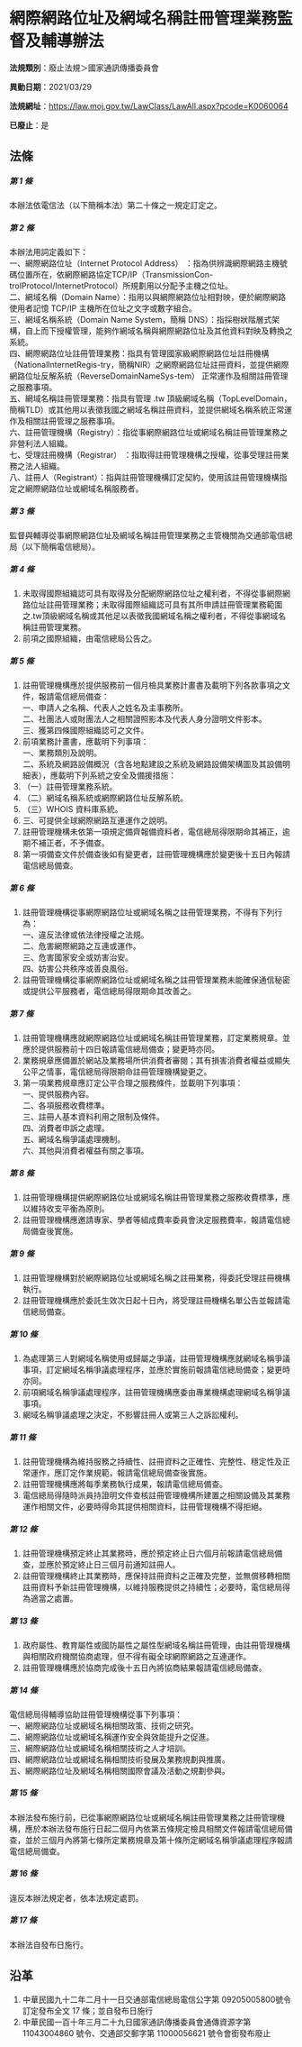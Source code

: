 # 網際網路位址及網域名稱註冊管理業務監督及輔導辦法

**法規類別**：廢止法規＞國家通訊傳播委員會

**異動日期**：2021/03/29  

**法規網址**：https://law.moj.gov.tw/LawClass/LawAll.aspx?pcode=K0060064

**已廢止**：是



## 法條
##### 第 1 條
本辦法依電信法（以下簡稱本法）第二十條之一規定訂定之。

##### 第 2 條
本辦法用詞定義如下：  
一、網際網路位址（Internet Protocol Address） ：指為供辨識網際網路主機號碼位置所在，依網際網路協定TCP/IP（TransmissionCon-trolProtocol/InternetProtocol）所規劃用以分配予主機之位址。  
二、網域名稱（Domain  Name）：指用以與網際網路位址相對映，便於網際網路使用者記憶 TCP/IP 主機所在位址之文字或數字組合。  
三、網域名稱系統（Domain Name System，簡稱 DNS）：指採樹狀階層式架構，自上而下授權管理，能夠作網域名稱與網際網路位址及其他資料對映及轉換之系統。  
四、網際網路位址註冊管理業務：指具有管理國家級網際網路位址註冊機構（NationalInternetRegis-try，簡稱NIR）之網際網路位址註冊資料，並提供網際網路位址反解系統（ReverseDomainNameSys-tem） 正常運作及相關註冊管理之服務事項。  
五、網域名稱註冊管理業務：指具有管理 .tw  頂級網域名稱（TopLevelDomain，簡稱TLD）或其他用以表徵我國之網域名稱註冊資料，並提供網域名稱系統正常運作及相關註冊管理之服務事項。  
六、註冊管理機構（Registry）：指從事網際網路位址或網域名稱註冊管理業務之非營利法人組織。  
七、受理註冊機構（Registrar） ：指取得註冊管理機構之授權，從事受理註冊業務之法人組織。  
八、註冊人（Registrant）：指與註冊管理機構訂定契約，使用該註冊管理機構指定之網際網路位址或網域名稱服務者。

##### 第 3 條
監督與輔導從事網際網路位址及網域名稱註冊管理業務之主管機關為交通部電信總局（以下簡稱電信總局）。

##### 第 4 條
1. 未取得國際組織認可具有取得及分配網際網路位址之權利者，不得從事網際網路位址註冊管理業務；未取得國際組織認可具有其所申請註冊管理業務範圍之.tw頂級網域名稱或其他足以表徵我國網域名稱之權利者，不得從事網域名稱註冊管理業務。
1. 前項之國際組織，由電信總局公告之。

##### 第 5 條
1. 註冊管理機構應於提供服務前一個月檢具業務計畫書及載明下列各款事項之文件，報請電信總局備查：  
一、申請人之名稱、代表人之姓名及主事務所。  
二、社團法人或財團法人之相關證照影本及代表人身分證明文件影本。  
三、獲第四條國際組織認可之文件。
1. 前項業務計畫書，應載明下列事項：  
一、業務類別及說明。  
二、系統及網路設備概況（含各地點建設之系統及網路設備架構圖及其設備明細表），應載明下列系統之安全及備援措施：
1. （一）註冊管理業務系統。
1. （二）網域名稱系統或網際網路位址反解系統。
1. （三）WHOIS 資料庫系統。
1. 三、可提供全球網際網路互連運作之說明。
1. 註冊管理機構未依第一項規定備齊報備資料者，電信總局得限期命其補正，逾期不補正者，不予備查。
1. 第一項備查文件於備查後如有變更者，註冊管理機構應於變更後十五日內報請電信總局備查。

##### 第 6 條
1. 註冊管理機構從事網際網路位址或網域名稱之註冊管理業務，不得有下列行為：  
一、違反法律或依法律授權之法規。  
二、危害網際網路之互連或運作。  
三、危害國家安全或妨害治安。  
四、妨害公共秩序或善良風俗。
1. 註冊管理機構從事網際網路位址或網域名稱之註冊管理業務未能確保通信秘密或提供公平服務者，電信總局得限期命其改善之。

##### 第 7 條
1. 註冊管理機構應就網際網路位址或網域名稱註冊管理業務，訂定業務規章。並應於提供服務前十四日報請電信總局備查；變更時亦同。
1. 業務規章應備置於網站及業務場所供消費者審閱；其有損害消費者權益或顯失公平之情事，電信總局得限期命註冊管理機構變更之。
1. 第一項業務規章應訂定公平合理之服務條件，並載明下列事項：  
一、提供服務內容。  
二、各項服務收費標準。  
三、註冊人基本資料利用之限制及條件。  
四、消費者申訴之處理。  
五、網域名稱爭議處理機制。  
六、其他與消費者權益有關之事項。

##### 第 8 條
1. 註冊管理機構提供網際網路位址或網域名稱註冊管理業務之服務收費標準，應以維持收支平衡為原則。
1. 註冊管理機構應邀請專家、學者等組成費率委員會決定服務費率，報請電信總局備查後實施。

##### 第 9 條
1. 註冊管理機構對於網際網路位址或網域名稱之註冊業務，得委託受理註冊機構執行。
1. 註冊管理機構應於委託生效次日起十日內，將受理註冊機構名單公告並報請電信總局備查。

##### 第 10 條
1. 為處理第三人對網域名稱使用或歸屬之爭議，註冊管理機構應就網域名稱爭議事項，訂定網域名稱爭議處理程序，並應於實施前報請電信總局備查；變更時亦同。
1. 前項網域名稱爭議處理程序，註冊管理機構應委由專業機構處理網域名稱爭議事項。
1. 網域名稱爭議處理之決定，不影響註冊人或第三人之訴訟權利。

##### 第 11 條
1. 註冊管理機構為維持服務之持續性、註冊資料之正確性、完整性、穩定性及正常運作，應訂定作業規範，報請電信總局備查後實施。
1. 註冊管理機構應將每季業務執行成果，報請電信總局備查。
1. 電信總局得隨時派員持證明文件查核註冊管理機構所建置之相關設備及其業務運作相關文件，必要時得命其提供相關資料，註冊管理機構不得拒絕。

##### 第 12 條
1. 註冊管理機構預定終止其業務時，應於預定終止日六個月前報請電信總局備查，並應於預定終止日三個月前通知註冊人。
1. 註冊管理機構終止其業務時，應保持註冊資料之正確及完整，並無償移轉相關註冊資料予新註冊管理機構，以維持服務提供之持續性；必要時，電信總局得為適當之處置。

##### 第 13 條
1. 政府屬性、教育屬性或國防屬性之屬性型網域名稱註冊管理，由註冊管理機構與相關政府機關協商處理，但不得有礙全球網際網路之互連運作。
1. 註冊管理機構應於協商完成後十五日內將協商結果報請電信總局備查。

##### 第 14 條
電信總局得輔導協助註冊管理機構從事下列事項：  
一、網際網路位址或網域名稱相關政策、技術之研究。  
二、網際網路位址或網域名稱運作安全與效能提升之促進。  
三、網際網路位址或網域名稱相關技術之人才培訓。  
四、網際網路位址或網域名稱相關技術發展及業務規劃與推廣。  
五、網際網路位址及網域名稱相關國際會議及活動之規劃參與。

##### 第 15 條
本辦法發布施行前，已從事網際網路位址或網域名稱註冊管理業務之註冊管理機構，應於本辦法發布施行日起二個月內依第五條規定檢具相關文件報請電信總局備查，並於三個月內將第七條所定業務規章及第十條所定網域名稱爭議處理程序報請電信總局備查。

##### 第 16 條
違反本辦法規定者，依本法規定處罰。

##### 第 17 條
本辦法自發布日施行。

## 沿革
1. 中華民國九十二年二月十一日交通部電信總局電信公字第 09205005800號令訂定發布全文 17 條；並自發布日施行
1. 中華民國一百十年三月二十九日國家通訊傳播委員會通傳資源字第 11043004860  號令、交通部交郵字第 11000056621  號令會銜發布廢止
